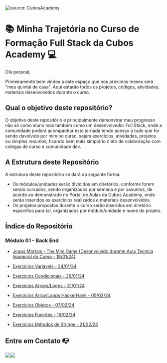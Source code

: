 <img src="https://i.imgur.com/qHOTL81.png" title="source: CubosAcademy" />

# :books: ​Minha Trajetória no Curso de Formação Full Stack da Cubos Academy 💻​

Olá pessoal, 

Primeiramente bem vindos a este espaço que nos próximos meses será "meu quintal de casa". Aqui estarão todos os projetos, códigos, atividades, materiais desenvolvidos durante o curso.



## Qual o objetivo deste repositório?

O objetivo deste repositório é principalmente demonstrar meu progresso não só como aluno mas também como um desenvolvedor Full Stack, onde a comunidade poderá acompanhar esta jornada tendo acesso a tudo que for sendo devolvido por mim no curso, sejam exercícios, atividades, projetos ou simples resumos, ficando bem mais simplório o ato de colaboração com colegas de curso e comunidade dev.



## A Estrutura deste Repositório

A estrutura deste repositório se dará da seguinte forma:

- Os módulos/unidades serão divididos em diretórios, conforme forem sendo cursados, sendo organizados por semana e por assuntos, de acordo ao demonstrado no Portal de Aulas da Cubos Academy, onde serão inseridos os exercícios realizados e materiais desenvolvidos.
- Os projetos propostos durante o curso serão inseridos em diretório específico para tal, organizados por módulo/unidade e nome do projeto.



## Índice do Repositório

### Módulo 01 - Back End

- [Jogos Mortais - The Mini Game (Desenvolvido durante Aula Técnica Inaugural do Curso - 18/01/24)](https://github.com/peucabral85/curso-fullStackT16-cubosAcademy/tree/main/un01/semana01/qui-AulaTecnInaugural/Mini_Game_Jogos_Mortais)

- [Exercícios Variáveis - 24/01/24](https://github.com/peucabral85/curso-fullStackT16-cubosAcademy/tree/main/un01/semana02/24_01-Variaveis/ExerciciosPropostos)

- [Exercícios Condicionais - 29/01/24](https://github.com/peucabral85/curso-fullStackT16-cubosAcademy/tree/main/un01/semana03/29_01-Condicionais/Exercicios%20Propostos)

- [Exercícios Arrays/Loops - 31/01/24](https://github.com/peucabral85/curso-fullStackT16-cubosAcademy/tree/main/un01/semana03/31_01-ArraysLoops/Exercicios%20Propostos)

- [Exercícios Array/Loops HackerHank - 05/02/24](https://github.com/peucabral85/curso-fullStackT16-cubosAcademy/tree/main/un01/semana04/05_02-PraticaArraysLoops/ExerciciosHackerRank)

- [Exercícios Objetos - 07/02/24](https://github.com/peucabral85/curso-fullStackT16-cubosAcademy/tree/main/un01/semana04/07_02-Objetos/Exercicios%20Propostos)

- [Exercícios Funções - 19/02/24](https://github.com/peucabral85/curso-fullStackT16-cubosAcademy/tree/main/un01/semana06/19_02-Fun%C3%A7%C3%B5es/Exercicios%20Propostos)

- [Exercícios Métodos de Strings - 21/02/24](https://github.com/peucabral85/curso-fullStackT16-cubosAcademy/tree/main/un01/semana06/21_02-M%C3%A9todos%20de%20Strings/Exercicios%20Propostos)

  

## Entre em Contato 📭

<a href="https://www.linkedin.com/in/periclescabral" target="_blank"><img src="https://img.shields.io/badge/-LinkedIn-%230077B5?style=for-the-badge&logo=linkedin&logoColor=white" target="_blank"></a><a href = "mailto:periclesccabral@gmail.com"><img src="https://img.shields.io/badge/-Gmail-%23333?style=for-the-badge&logo=gmail&logoColor=white" target="_blank"></a>
